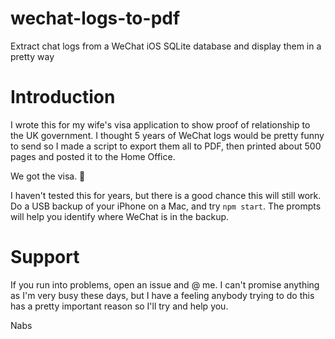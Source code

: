 # wechat-logs-to-pdf
Extract chat logs from a WeChat iOS SQLite database and display them in a pretty way

# Introduction

I wrote this for my wife's visa application to show proof of relationship to the UK government. I thought 5 years of WeChat logs would be pretty funny to send so I made a script to export them all to PDF, then printed about 500 pages and posted it to the Home Office.

We got the visa. 🎉

I haven't tested this for years, but there is a good chance this will still work. Do a USB backup of your iPhone on a Mac, and try `npm start`. The prompts will help you identify where WeChat is in the backup.

# Support

If you run into problems, open an issue and @ me. I can't promise anything as I'm very busy these days, but I have a feeling anybody trying to do this has a pretty important reason so I'll try and help you.

Nabs
